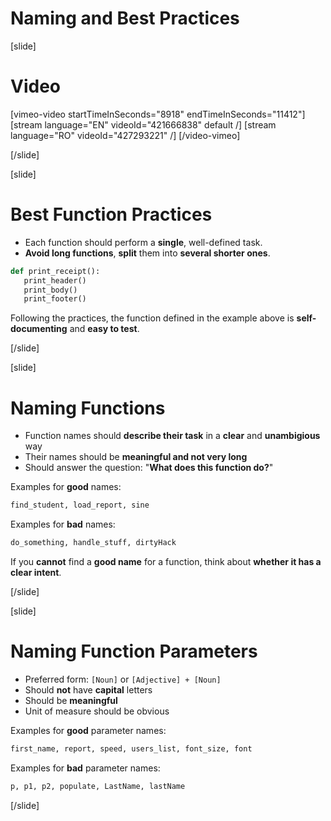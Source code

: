 # Naming and Best Practices

[slide]
# Video

[vimeo-video startTimeInSeconds="8918" endTimeInSeconds="11412"]
[stream language="EN" videoId="421666838" default /]
[stream language="RO" videoId="427293221" /]
[/video-vimeo]

[/slide]

[slide]
# Best Function Practices

 - Each function should perform a **single**, well-defined task.
 - **Avoid long functions**, **split** them into **several shorter ones**.

 ```python
 def print_receipt():
    print_header()
    print_body()
    print_footer()
 ```

 Following the practices, the function defined in the example above is **self-documenting** and **easy to test**.

[/slide]

[slide]
# Naming Functions

 - Function names should **describe their task** in a **clear** and **unambigious** way
 - Their names should be **meaningful and not very long**
 - Should answer the question: "**What does this function do?**"

Examples for **good** names:
```python
find_student, load_report, sine
```

Examples for **bad** names:
```python
do_something, handle_stuff, dirtyHack
```

If you **cannot** find a **good name** for a function, think about **whether it has a clear intent**.

[/slide]

[slide]
# Naming Function Parameters

 - Preferred form: `[Noun]` or `[Adjective] + [Noun]`
 - Should **not** have **capital** letters
 - Should be **meaningful**
 - Unit of measure should be obvious

Examples for **good** parameter names:
```python
first_name, report, speed, users_list, font_size, font
```

Examples for **bad** parameter names:
```python
p, p1, p2, populate, LastName, lastName
```

[/slide]